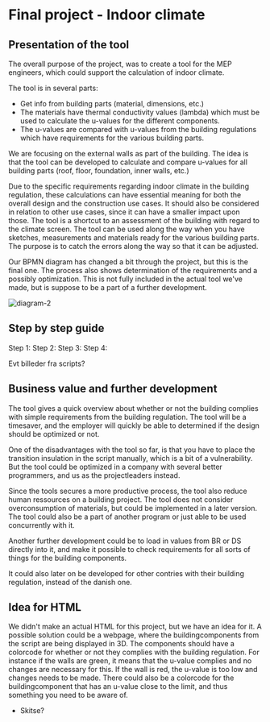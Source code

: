
# Final project - Indoor climate 

## Presentation of the tool

The overall purpose of the project, was to create a tool for the MEP engineers, which could support the calculation of indoor climate. 

The tool is in several parts:
- Get info from building parts (material, dimensions, etc.)
- The materials have thermal conductivity values (lambda) which must be used to calculate the u-values for the different components.
- The u-values are compared with u-values from the building regulations which have requirements for the various building parts.

We are focusing on the external walls as part of the building. The idea is that the tool can be developed to calculate and compare u-values for all building parts (roof, floor, foundation, inner walls, etc.)

Due to the specific requirements regarding indoor climate in the building regulation, these calculations can have essential meaning for both the overall design and the construction use cases. It should also be considered in relation to other use cases, since it can have a smaller impact upon those. The tool is a shortcut to an assessment of the building with regard to the climate screen.
The tool can be used along the way when you have sketches, measurements and materials ready for the various building parts. The purpose is to catch the errors along the way so that it can be adjusted.

Our BPMN diagram has changed a bit through the project, but this is the final one. The process also shows determination of the requirements and a possibly optimization. This is not fully included in the actual tool we've made, but is suppose to be a part of a further development. 

![diagram-2](https://user-images.githubusercontent.com/112402480/203063864-79c07321-011d-4aa8-8829-4d201af49ddc.svg)

## Step by step guide

Step 1:
Step 2:
Step 3:
Step 4:

Evt billeder fra scripts?

## Business value and further development

The tool gives a quick overview about whether or not the building complies with simple requirements from the building regulation. The tool will be a timesaver, and the employer will quickly be able to determined if the design should be optimized or not.

One of the disadvantages with the tool so far, is that you have to place the transition insulation in the script manually, which is a bit of a vulnerability. But the tool could be optimized in a company with several better programmers, and us as the projectleaders instead. 

Since the tools secures a more productive process, the tool also reduce human ressources on a building project. The tool does not consider overconsumption of materials, but could be implemented in a later version. The tool could also be a part of another program or just able to be used concurrently with it. 

Another further development could be to load in values from BR or DS directly into it, and make it possible to check requirements for all sorts of things for the building components. 

It could also later on be developed for other contries with their building regulation, instead of the danish one. 

## Idea for HTML

We didn't make an actual HTML for this project, but we have an idea for it. A possible solution could be a webpage, where the buildingcomponents from the script are being displayed in 3D. The components should have a colorcode for whether or not they complies with the building regulation. For instance if the walls are green, it means that the u-value complies and no changes are necessary for this. If the wall is red, the u-value is too low and changes needs to be made. There could also be a colorcode for the buildingcomponent that has an u-value close to the limit, and thus something you need to be aware of. 

- Skitse?

